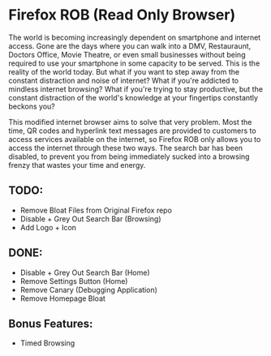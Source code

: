 # Firefox ROB (Read Only Browser)

The world is becoming increasingly dependent on smartphone and internet access. Gone are the days where you can walk into a DMV, Restauraunt, Doctors Office, Movie Theatre, or even small businesses without being required to use your smartphone in some capacity to be served. This is the reality of the world today. But what if you want to step away from the constant distraction and noise of internet? What if you're addicted to mindless internet browsing? What if you're trying to stay productive, but the constant distraction of the world's knowledge at your fingertips constantly beckons you?

This modified internet browser aims to solve that very problem. Most the time, QR codes and hyperlink text messages are provided to customers to access services available on the internet, so Firefox ROB only allows you to access the internet through these two ways. The search bar has been disabled, to prevent you from being immediately sucked into a browsing frenzy that wastes your time and energy.


## TODO:

- Remove Bloat Files from Original Firefox repo
- Disable + Grey Out Search Bar (Browsing)
- Add Logo + Icon


## DONE:

- Disable + Grey Out Search Bar (Home)
- Remove Settings Button (Home)
- Remove Canary (Debugging Application)
- Remove Homepage Bloat


## Bonus Features:

- Timed Browsing
